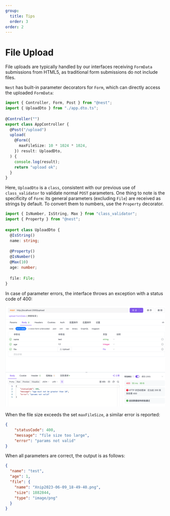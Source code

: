 ```yaml
---
group:
  title: Tips
  order: 3
order: 2
---
```


# File Upload

File uploads are typically handled by our interfaces receiving `FormData` submissions from HTML5, as traditional form submissions do not include files.

`Nest` has built-in parameter decorators for `Form`, which can directly access the uploaded `FormData`:

```typescript
import { Controller, Form, Post } from "@nest";
import { UploadDto } from "./app.dto.ts";

@Controller("")
export class AppController {
  @Post("/upload")
  upload(
    @Form({
      maxFileSize: 10 * 1024 * 1024,
    }) result: UploadDto,
  ) {
    console.log(result);
    return "upload ok";
  }
}
```

Here, `UploadDto` is a `class`, consistent with our previous use of `class_validator` to validate normal `POST` parameters. One thing to note is the specificity of `Form`: its general parameters (excluding `File`) are received as strings by default. To convert them to numbers, use the `Property` decorator.

```typescript
import { IsNumber, IsString, Max } from "class_validator";
import { Property } from "@nest";

export class UploadDto {
  @IsString()
  name: string;

  @Property()
  @IsNumber()
  @Max(10)
  age: number;

  file: File;
}
```

In case of parameter errors, the interface throws an exception with a status code of 400:

![file upload error](./images/file_upload.png)

When the file size exceeds the set `maxFileSize`, a similar error is reported:

```json
{
    "statusCode": 400,
    "message": "file size too large",
    "error": "params not valid"
}
```

When all parameters are correct, the output is as follows:

```json
{
  "name": "test",
  "age": 1,
  "file": {
    "name": "Xnip2023-06-09_18-49-40.png",
    "size": 1882844,
    "type": "image/png"
  }
}
```
